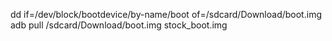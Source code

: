 dd if=/dev/block/bootdevice/by-name/boot of=/sdcard/Download/boot.img
adb pull /sdcard/Download/boot.img stock_boot.img